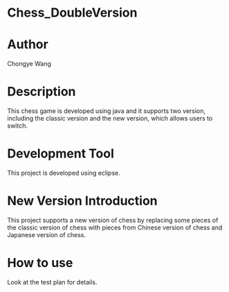 # Chess_DoubleVersion

# Author
Chongye Wang

# Description
This chess game is developed using java and it supports two version, including the classic version and the new version, which allows users to switch.

# Development Tool
This project is developed using eclipse.

# New Version Introduction
This project supports a new version of chess by replacing some pieces of the classic version of chess with pieces from Chinese version of chess and Japanese version of chess. 

# How to use
Look at the test plan for details.
